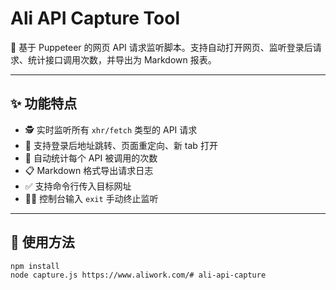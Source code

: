 # Ali API Capture Tool

🎯 基于 Puppeteer 的网页 API 请求监听脚本。支持自动打开网页、监听登录后请求、统计接口调用次数，并导出为 Markdown 报表。

---

## ✨ 功能特点

- 🕵️ 实时监听所有 `xhr/fetch` 类型的 API 请求
- 🔐 支持登录后地址跳转、页面重定向、新 tab 打开
- 🧠 自动统计每个 API 被调用的次数
- 📋 Markdown 格式导出请求日志
- ✅ 支持命令行传入目标网址
- 🧑‍💻 控制台输入 `exit` 手动终止监听

---

## 🚀 使用方法

```bash
npm install
node capture.js https://www.aliwork.com/# ali-api-capture

